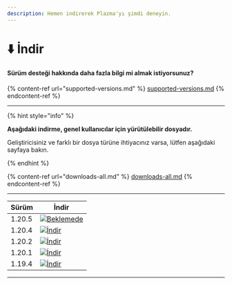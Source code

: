 ```yaml
---
description: Hemen indirerek Plazma'yı şimdi deneyin.
---
```


# ⬇️ İndir

#### Sürüm desteği hakkında daha fazla bilgi mi almak istiyorsunuz?

{% content-ref url="supported-versions.md" %}
[supported-versions.md](supported-versions.md)
{% endcontent-ref %}

***

{% hint style="info" %}

**Aşağıdaki indirme, genel kullanıcılar için yürütülebilir dosyadır.**

Geliştiricisiniz ve farklı bir dosya türüne ihtiyacınız varsa, lütfen aşağıdaki sayfaya bakın.

{% endhint %}

{% content-ref url="downloads-all.md" %}
[downloads-all.md](downloads-all.md)
{% endcontent-ref %}

***

<table data-view="cards">
    <thead>
        <tr>
            <th>Sürüm</th>
            <th>İndir</th>
        </tr>
    </thead>
    <tbody>
        <tr>
            <td>1.20.5</td>
            <td><a href="">
                <img src="https://badge.plazmamc.org/0/Beklemede" alt="Beklemede">
            </a></td>
        </tr>
        <tr>
            <td>1.20.4</td>
            <td><a href="https://dl.plazmamc.org/1.20.4/">
                <img src="https://badge.plazmamc.org/1/İndir" alt="İndir">
            </a></td>
        </tr>
        <tr>
            <td>1.20.2</td>
            <td><a href="https://dl.plazmamc.org/1.20.2/">
                <img src="https://badge.plazmamc.org/1/İndir" alt="İndir">
            </a></td>
        </tr>
        <tr>
            <td>1.20.1</td>
            <td><a href="https://dl.plazmamc.org/1.20.1/">
                <img src="https://badge.plazmamc.org/1/İndir" alt="İndir">
            </a></td>
        </tr>
        <tr>
            <td>1.19.4</td>
            <td><a href="https://dl.plazmamc.org/1.19.4/">
                <img src="https://badge.plazmamc.org/1/İndir" alt="İndir">
            </a></td>
        </tr>
    </tbody>
</table>

***
